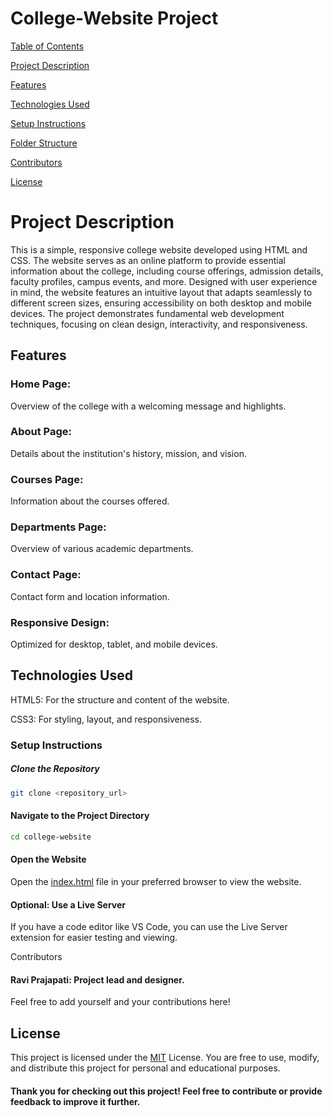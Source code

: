 # College-Website Project

 [Table of Contents](https://github.com/tab)

[Project Description](https://github.com/pd)

[Features](https://github.com/features)

[Technologies Used](https://github.com/technologies)

[Setup Instructions](https://github.com/setup)

[Folder Structure](https://github.com/folders)

[Contributors](https://github.com/contributors)

[License](https://github.com/license)

# Project Description

This is a simple, responsive college website developed using HTML and CSS. The website serves as an online platform to provide essential information about the college, including course offerings, admission details, faculty profiles, campus events, and more. Designed with user experience in mind, the website features an intuitive layout that adapts seamlessly to different screen sizes, ensuring accessibility on both desktop and mobile devices. The project demonstrates fundamental web development techniques, focusing on clean design, interactivity, and responsiveness.

## Features

### Home Page: 
Overview of the college with a welcoming message and highlights.

### About Page:
Details about the institution's history, mission, and vision.

### Courses Page:
Information about the courses offered.

### Departments Page:
Overview of various academic departments.

### Contact Page:
Contact form and location information.

### Responsive Design: 
Optimized for desktop, tablet, and mobile devices.

## Technologies Used

HTML5: For the structure and content of the website.

CSS3: For styling, layout, and responsiveness.

### Setup Instructions

##### Clone the Repository
```bash
git clone <repository_url>
```


#### Navigate to the Project Directory

```bash
cd college-website
```


#### Open the Website
Open the [index.html](https://github.com/index) file in your preferred browser to view the website.

#### Optional: Use a Live Server
If you have a code editor like VS Code, you can use the Live Server extension for easier testing and viewing.


Contributors

#### Ravi Prajapati: Project lead and designer.


Feel free to add yourself and your contributions here!

## License

This project is licensed under the [MIT](https://github.com/MIT) License. You are free to use, modify, and distribute this project for personal and educational purposes.

#### Thank you for checking out this project! Feel free to contribute or provide feedback to improve it further.

